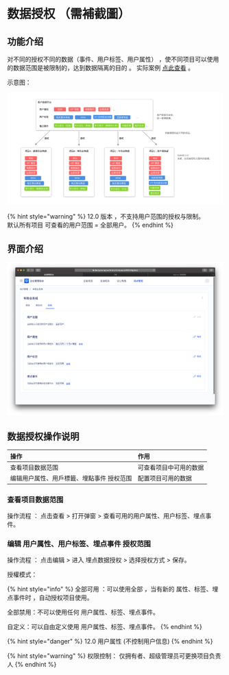 # 数据授权 （需補截圖）

## 功能介绍

对不同的授权不同的数据（事件、用户标签、用户属性） ，使不同项目可以使用的数据范围是被限制的，达到数据隔离的目的 。  实际案例 [点此查看](https://app.gitbook.com/@growingio/s/op/~/drafts/-MMtCPPs5u00-QtXECst/v/v20201200/product-manual/qi-ye-guan-li-hou-tai/zhan-dian-guan-li/ying-yong-chang-jing-jie-shao/~/settings/customization) 。

示意图：

![](../../../.gitbook/assets/2020-q3-ban-copy-8.png)

{% hint style="warning" %}
12.0 版本 ，不支持用户范围的授权与限制。  
默认所有项目 可查看的用户范围 =  全部用户。
{% endhint %}

## 界面介绍

![](../../../.gitbook/assets/ying-mu-jie-tu-20201120-xia-wu-2.50.21.png)

## 数据授权操作说明

| 操作 | 作用 |
| :--- | :--- |
| 查看项目数据范围 | 可查看项目中可用的数据 |
| 编辑用户属性、用戶標籤、埋點事件 授权范围 | 配置项目可用的数据 |

### 

### 查看项目数据范围

操作流程 ： 点击查看 &gt; 打开弹窗 &gt; 查看可用的用户属性、用户标签、埋点事件。











### 编辑 用户属性、用户标签、埋点事件  授权范围

操作流程 ：  点击编辑 &gt;  进入 埋点数据授权 &gt;  选择授权方式  &gt;   保存。

授權模式：

{% hint style="info" %}
全部可用 ：可以使用全部 ，当有新的 属性、标签、埋点事件时 ，自动授权项目使用。  
  
全部禁用：不可以使用任何 用户属性、标签、埋点事件。  
  
自定义：可以自由定义使用 用户属性、标签、埋点事件。
{% endhint %}

{% hint style="danger" %}
12.0 用户属性 \(不控制用户信息\)
{% endhint %}









{% hint style="warning" %}
权限控制： 仅拥有者、超级管理员可更换项目负责人
{% endhint %}

### 

